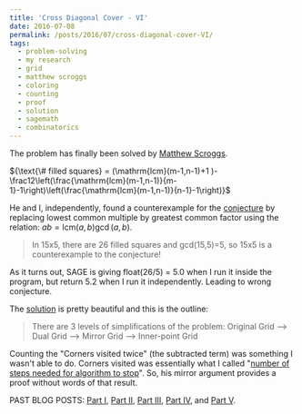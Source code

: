 ```yaml
---
title: 'Cross Diagonal Cover - VI'
date: 2016-07-08
permalink: /posts/2016/07/cross-diagonal-cover-VI/
tags:
  - problem-solving
  - my research
  - grid
  - matthew scroggs
  - coloring
  - counting
  - proof
  - solution
  - sagemath
  - combinatorics
---
```

The problem has finally been solved by <a href="http://www.mscroggs.co.uk/" target="_blank" rel="noopener">Matthew Scroggs</a>.

${\text{\# filled squares} = (\mathrm{lcm}(m-1,n-1)+1 )- \frac12\left(\frac{\mathrm{lcm}(m-1,n-1)}{m-1}-1\right)\left(\frac{\mathrm{lcm}(m-1,n-1)}{n-1}-1\right)}$

He and I, independently,  found a counterexample  for the <a href="https://gkorpal.github.io/posts/2016/05/cross-diagonal-cover-V/" target="_blank" rel="noopener">conjecture</a> by replacing lowest common multiple by greatest common factor using the relation: $ab=\mathrm{lcm}(a,b)\gcd(a,b)$.

<blockquote>In 15x5, there are 26 filled squares and gcd(15,5)=5, so 15x5 is a counterexample to the conjecture!</blockquote>

As it turns out, SAGE is giving float(26/5) = 5.0 when I run it inside the program, but return 5.2 when I run it independently. Leading to wrong conjecture.

The <a href="http://www.mscroggs.co.uk/blog/32" target="_blank" rel="noopener">solution</a> is pretty beautiful and  this is the outline:

<blockquote>There are 3 levels of simplifications of the problem:
Original Grid --> Dual Grid --> Mirror Grid --> Inner-point Grid</blockquote>

Counting the "Corners visited twice" (the subtracted term) was something I wasn't able to do. Corners visited was essentially what I called "<a href="https://gkorpal.github.io/posts/2016/05/cross-diagonal-cover-V/" target="_blank" rel="noopener">number of steps needed for algorithm to stop</a>". So, his mirror argument provides a proof without words of that result.

PAST BLOG POSTS: <a href="https://gkorpal.github.io/posts/2016/04/cross-diagonal-cover-I/" target="_blank" rel="noopener">Part I</a>, <a href="https://gkorpal.github.io/posts/2016/04/cross-diagonal-cover-II/" target="_blank" rel="noopener">Part II</a>, <a href="https://gkorpal.github.io/posts/2016/04/cross-diagonal-cover-III/" target="_blank" rel="noopener">Part III</a>, <a href="https://gkorpal.github.io/posts/2016/05/cross-diagonal-cover-IV/" target="_blank" rel="noopener">Part IV</a>, and <a href="https://gkorpal.github.io/posts/2016/05/cross-diagonal-cover-V/" target="_blank" rel="noopener">Part V</a>.
